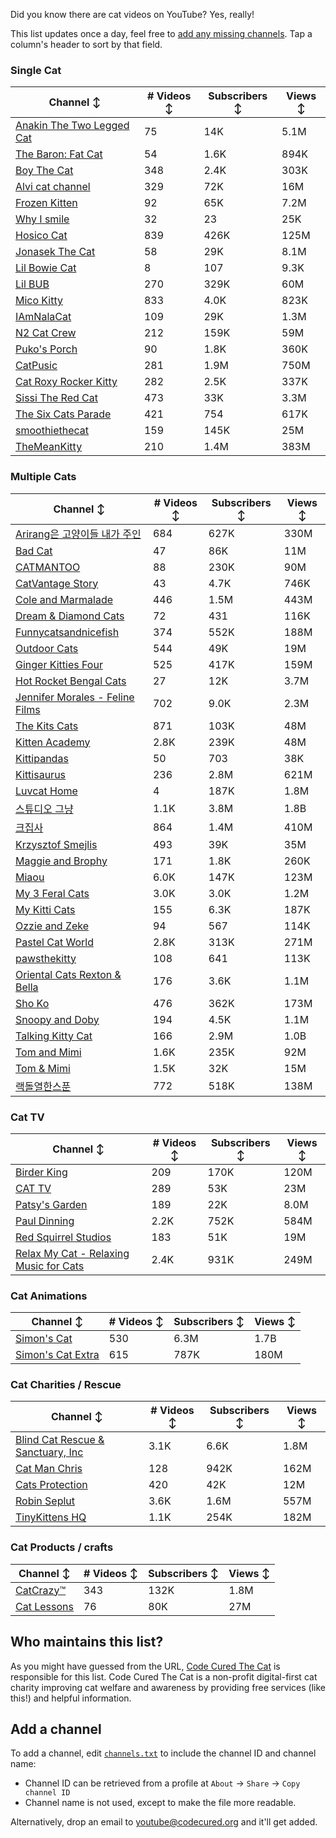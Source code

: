 Did you know there are cat videos on YouTube? Yes, really!

This list updates once a day, feel free to [add any missing channels](#add-a-channel). Tap a column's header to sort by that field.


### Single Cat

| Channel ↕ | # Videos ↕ | Subscribers ↕ | Views ↕ |
| --- | --- | --- | --- |
| [Anakin The Two Legged Cat](https://youtube.com/@anakintwolegs) | 75 | 14K | 5.1M |
| [The Baron: Fat Cat](https://youtube.com/@thebaronfatcat6603) | 54 | 1.6K | 894K |
| [Boy The Cat](https://youtube.com/@boythecat) | 348 | 2.4K | 303K |
| [Alvi cat channel](https://youtube.com/@alvicatchannel) | 329 | 72K | 16M |
| [Frozen Kitten](https://youtube.com/@frozenkitten) | 92 | 65K | 7.2M |
| [Why I smile](https://youtube.com/@whyismile) | 32 | 23 | 25K |
| [Hosico Cat](https://youtube.com/@hosico_cat) | 839 | 426K | 125M |
| [Jonasek The Cat](https://youtube.com/@jonasekthecat) | 58 | 29K | 8.1M |
| [Lil Bowie Cat](https://youtube.com/@lilbowiecat9121) | 8 | 107 | 9.3K |
| [Lil BUB](https://youtube.com/@lilbub) | 270 | 329K | 60M |
| [Mico Kitty](https://youtube.com/@micokitty) | 833 | 4.0K | 823K |
| [IAmNalaCat](https://youtube.com/@iamnalacat) | 109 | 29K | 1.3M |
| [N2 Cat Crew](https://youtube.com/@n2catcrew) | 212 | 159K | 59M |
| [Puko's Porch](https://youtube.com/@pukosporch) | 90 | 1.8K | 360K |
| [CatPusic](https://youtube.com/@catpusic) | 281 | 1.9M | 750M |
| [Cat Roxy Rocker Kitty](https://youtube.com/@rockerroxy) | 282 | 2.5K | 337K |
| [Sissi The Red Cat](https://youtube.com/@veterinarylife) | 473 | 33K | 3.3M |
| [The Six Cats Parade](https://youtube.com/@thesixcatsparade) | 421 | 754 | 617K |
| [smoothiethecat](https://youtube.com/@smoothiethecat) | 159 | 145K | 25M |
| [TheMeanKitty](https://youtube.com/@themeankitty) | 210 | 1.4M | 383M |

### Multiple Cats

| Channel ↕ | # Videos ↕ | Subscribers ↕ | Views ↕ |
| --- | --- | --- | --- |
| [Arirang은 고양이들 내가 주인](https://youtube.com/@아리랑은고양이들) | 684 | 627K | 330M |
| [Bad Cat](https://youtube.com/@badcattube) | 47 | 86K | 11M |
| [CATMANTOO](https://youtube.com/@catmantoo) | 88 | 230K | 90M |
| [CatVantage Story](https://youtube.com/@catvantagestory) | 43 | 4.7K | 746K |
| [Cole and Marmalade](https://youtube.com/@coleandmarmalade) | 446 | 1.5M | 443M |
| [Dream & Diamond Cats](https://youtube.com/@dreamdiamondcats) | 72 | 431 | 116K |
| [Funnycatsandnicefish](https://youtube.com/@funnycatsandnicefish) | 374 | 552K | 188M |
| [Outdoor Cats](https://youtube.com/@outdoorcatslife) | 544 | 49K | 19M |
| [Ginger Kitties Four](https://youtube.com/@gingerkittiesfour) | 525 | 417K | 159M |
| [Hot Rocket Bengal Cats](https://youtube.com/@hotrocketbengalcats) | 27 | 12K | 3.7M |
| [Jennifer Morales - Feline Films](https://youtube.com/@jennifermoralesfelinefilms) | 702 | 9.0K | 2.3M |
| [The Kits Cats](https://youtube.com/@drnworbskitscats) | 871 | 103K | 48M |
| [Kitten Academy](https://youtube.com/@kittenacademy) | 2.8K | 239K | 48M |
| [Kittipandas](https://youtube.com/@kittipandas) | 50 | 703 | 38K |
| [Kittisaurus](https://youtube.com/@kittisaurus) | 236 | 2.8M | 621M |
| [Luvcat Home](https://youtube.com/@claireluvcat) | 4 | 187K | 1.8M |
| [스튜디오 그냥](https://youtube.com/@studiognyang) | 1.1K | 3.8M | 1.8B |
| [크집사](https://youtube.com/@claire_luvcat) | 864 | 1.4M | 410M |
| [Krzysztof Smejlis](https://youtube.com/@bobonikita) | 493 | 39K | 35M |
| [Maggie and Brophy](https://youtube.com/@maggieandbrophy1327) | 171 | 1.8K | 260K |
| [Miaou](https://youtube.com/@miaou-cat) | 6.0K | 147K | 123M |
| [My 3 Feral Cats](https://youtube.com/@my3feralcats) | 3.0K | 3.0K | 1.2M |
| [My Kitti Cats](https://youtube.com/@mykitticats) | 155 | 6.3K | 187K |
| [Ozzie and Zeke](https://youtube.com/@ozzieandzeke) | 94 | 567 | 114K |
| [Pastel Cat World](https://youtube.com/@pastelcatworld) | 2.8K | 313K | 271M |
| [pawsthekitty](https://youtube.com/@pawsthekitty) | 108 | 641 | 113K |
| [Oriental Cats Rexton & Bella](https://youtube.com/@rextonorientalcat) | 176 | 3.6K | 1.1M |
| [Sho Ko](https://youtube.com/@shortyandkodi) | 476 | 362K | 173M |
| [Snoopy and Doby](https://youtube.com/@snoopyanddoby) | 194 | 4.5K | 1.1M |
| [Talking Kitty Cat](https://youtube.com/@stevecash83) | 166 | 2.9M | 1.0B |
| [Tom and Mimi](https://youtube.com/@tomandmimi) | 1.6K | 235K | 92M |
| [Tom & Mimi](https://youtube.com/@tom_and_mimi) | 1.5K | 32K | 15M |
| [랙돌열한스푼](https://youtube.com/@unboxingragdolls) | 772 | 518K | 138M |

### Cat TV

| Channel ↕ | # Videos ↕ | Subscribers ↕ | Views ↕ |
| --- | --- | --- | --- |
| [Birder King](https://youtube.com/@birderking) | 209 | 170K | 120M |
| [CAT TV](https://youtube.com/@cattvgames) | 289 | 53K | 23M |
| [Patsy's Garden](https://youtube.com/@patsysgarden) | 189 | 22K | 8.0M |
| [Paul Dinning](https://youtube.com/@pauldinningvideosforcats) | 2.2K | 752K | 584M |
| [Red Squirrel Studios](https://youtube.com/@redsquirrelstudios) | 183 | 51K | 19M |
| [Relax My Cat - Relaxing Music for Cats](https://youtube.com/@relaxmycat) | 2.4K | 931K | 249M |

### Cat Animations

| Channel ↕ | # Videos ↕ | Subscribers ↕ | Views ↕ |
| --- | --- | --- | --- |
| [Simon's Cat](https://youtube.com/@simonscat) | 530 | 6.3M | 1.7B |
| [Simon's Cat Extra](https://youtube.com/@simonscatextra) | 615 | 787K | 180M |

### Cat Charities / Rescue

| Channel ↕ | # Videos ↕ | Subscribers ↕ | Views ↕ |
| --- | --- | --- | --- |
| [Blind Cat Rescue & Sanctuary, Inc](https://youtube.com/@blindcatrescuesanctuary) | 3.1K | 6.6K | 1.8M |
| [Cat Man Chris](https://youtube.com/@catmanchrispoole) | 128 | 942K | 162M |
| [Cats Protection](https://youtube.com/@catsprotection) | 420 | 42K | 12M |
| [Robin Seplut](https://youtube.com/@robinseplut) | 3.6K | 1.6M | 557M |
| [TinyKittens HQ](https://youtube.com/@tinykittens) | 1.1K | 254K | 182M |

### Cat Products / crafts

| Channel ↕ | # Videos ↕ | Subscribers ↕ | Views ↕ |
| --- | --- | --- | --- |
| [CatCrazy™](https://youtube.com/@catcrazychannel) | 343 | 132K | 1.8M |
| [Cat Lessons](https://youtube.com/@catlessons) | 76 | 80K | 27M |


## Who maintains this list?

As you might have guessed from the URL, [Code Cured The Cat](https://codecured.org) is responsible for this list. Code Cured The Cat is a non-profit digital-first cat charity improving cat welfare and awareness by providing free services (like this!) and helpful information.

## Add a channel

To add a channel, edit [`channels.txt`](https://github.com/CodeCured/YouTubeIsForCats/blob/main/automation/channels.txt) to include the channel ID and channel name:
* Channel ID can be retrieved from a profile at `About` -> `Share` -> `Copy channel ID`
* Channel name is not used, except to make the file more readable.

Alternatively, drop an email to [youtube@codecured.org](mailto:youtube@codecured.org) and it'll get added.

